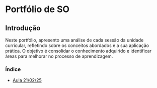 # Portfólio de SO

## Introdução

Neste portfólio, apresento uma análise de cada sessão da unidade curricular, refletindo sobre os conceitos abordados e a sua aplicação prática. O objetivo é consolidar o conhecimento adquirido e identificar áreas para melhorar no processo de aprendizagem. 


### Índice
- [Aula 21/02/25 ](aulas/aula1.md)
